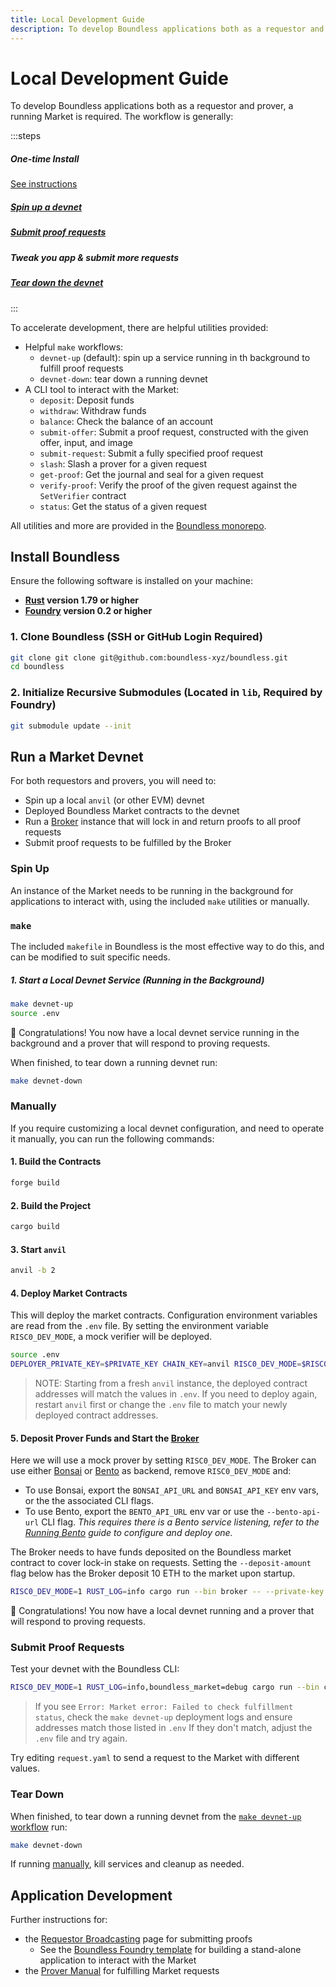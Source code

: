 ```yaml
---
title: Local Development Guide
description: To develop Boundless applications both as a requestor and prover, a running Market is required.
---
```


# Local Development Guide

To develop Boundless applications both as a requestor and prover, a running Market is required.
The workflow is generally:

:::steps

##### One-time Install

[See instructions](#install-boundless)

##### [Spin up a devnet](#run-a-market-devnet)

##### [Submit proof requests](#submit-proof-requests)

##### Tweak you app & submit more requests

##### [Tear down the devnet](#tear-down)

:::

To accelerate development, there are helpful utilities provided:

- Helpful `make` workflows:
  - `devnet-up` (default): spin up a service running in th background to fulfill proof requests
  - `devnet-down`: tear down a running devnet
- A CLI tool to interact with the Market:
  - `deposit`: Deposit funds
  - `withdraw`: Withdraw funds
  - `balance`: Check the balance of an account
  - `submit-offer`: Submit a proof request, constructed with the given offer, input, and image
  - `submit-request`: Submit a fully specified proof request
  - `slash`: Slash a prover for a given request
  - `get-proof`: Get the journal and seal for a given request
  - `verify-proof`: Verify the proof of the given request against the `SetVerifier` contract
  - `status`: Get the status of a given request

All utilities and more are provided in the [Boundless monorepo](https://github.com/boundless-xyz/boundless).

## Install Boundless

Ensure the following software is installed on your machine:

- **[Rust](https://www.rust-lang.org/tools/install) version 1.79 or higher**
- **[Foundry](https://book.getfoundry.sh/getting-started/installation) version 0.2 or higher**

### 1. Clone Boundless (SSH or GitHub Login Required)

```sh [Terminal]
git clone git clone git@github.com:boundless-xyz/boundless.git
cd boundless
```

### 2. Initialize Recursive Submodules (Located in `lib`, Required by Foundry)

```sh [Terminal]
git submodule update --init
```

## Run a Market Devnet

For both requestors and provers, you will need to:

- Spin up a local `anvil` (or other EVM) devnet
- Deployed Boundless Market contracts to the devnet
- Run a [Broker][page-broker] instance that will lock in and return proofs to all proof requests
- Submit proof requests to be fulfilled by the Broker

### Spin Up

An instance of the Market needs to be running in the background for applications to interact with, using the included `make` utilities or manually.

### `make`

The included `makefile` in Boundless is the most effective way to do this, and can be modified to suit specific needs.

##### 1. Start a Local Devnet Service (Running in the Background)

```sh [Terminal]
make devnet-up
source .env
```

🎉 Congratulations!
You now have a local devnet service running in the background and a prover that will respond to proving requests.

When finished, to tear down a running devnet run:

```sh [Terminal]
make devnet-down
```

### Manually

If you require customizing a local devnet configuration, and need to operate it manually, you can run the following commands:

#### 1. Build the Contracts

```sh [Terminal]
forge build
```

#### 2. Build the Project

```sh [Terminal]
cargo build
```

#### 3. Start `anvil`

```sh [Terminal]
anvil -b 2
```

#### 4. Deploy Market Contracts

This will deploy the market contracts.
Configuration environment variables are read from the `.env` file.
By setting the environment variable `RISC0_DEV_MODE`, a mock verifier will be deployed.

```sh [Terminal]
source .env
DEPLOYER_PRIVATE_KEY=$PRIVATE_KEY CHAIN_KEY=anvil RISC0_DEV_MODE=$RISC0_DEV_MODE PROOF_MARKET_OWNER=$PUBLIC_KEY forge script contracts/scripts/Deploy.s.sol --rpc-url $RPC_URL --broadcast -vv
```

> NOTE: Starting from a fresh `anvil` instance, the deployed contract addresses will match the values in `.env`.
> If you need to deploy again, restart `anvil` first or change the `.env` file to match your newly deployed contract addresses.

#### 5. Deposit Prover Funds and Start the [Broker][page-broker]

Here we will use a mock prover by setting `RISC0_DEV_MODE`.
The Broker can use either [Bonsai][bonsai-homepage] or [Bento][page-bento] as backend, remove `RISC0_DEV_MODE` and:

- To use Bonsai, export the `BONSAI_API_URL` and `BONSAI_API_KEY` env vars, or the the associated CLI flags.
- To use Bento, export the `BENTO_API_URL` env var or use the `--bento-api-url` CLI flag.
  _This requires there is a Bento service listening, refer to the [Running Bento][page-bento-running] guide to configure and deploy one._

The Broker needs to have funds deposited on the Boundless market contract to cover lock-in stake on requests.
Setting the `--deposit-amount` flag below has the Broker deposit 10 ETH to the market upon startup.

```sh [Terminal]
RISC0_DEV_MODE=1 RUST_LOG=info cargo run --bin broker -- --private-key ${PRIVATE_KEY:?} --proof-market-addr ${PROOF_MARKET_ADDRESS:?} --set-verifier-addr ${SET_VERIFIER_ADDRESS:?} --deposit-amount 10
```

🎉 Congratulations!
You now have a local devnet running and a prover that will respond to proving requests.

### Submit Proof Requests

Test your devnet with the Boundless CLI:

```sh [Terminal]
RISC0_DEV_MODE=1 RUST_LOG=info,boundless_market=debug cargo run --bin cli -- submit-request request.yaml --wait
```

> If you see `Error: Market error: Failed to check fulfillment status`,
> check the `make devnet-up` deployment logs and ensure addresses match those listed in `.env`
> If they don't match, adjust the `.env` file and try again.

Try editing `request.yaml` to send a request to the Market with different values.

### Tear Down

When finished, to tear down a running devnet from the [`make devnet-up` workflow](#make) run:

```sh [Terminal]
make devnet-down
```

If running [manually](#manually), kill services and cleanup as needed.

## Application Development

Further instructions for:

- the [Requestor Broadcasting][page-requestor-broadcast] page for submitting proofs
  - See the [Boundless Foundry template][boundless-foundry-template-repo] for building a stand-alone application to interact with the Market
- the [Prover Manual][page-prover-manual] for fulfilling Market requests

[bonsai-homepage]: https://www.bonsai.xyz
[boundless-foundry-template-repo]: https://github.com/boundless-xyz/boundless-foundry-template
[page-bento]: /prover-manual/bento/introduction
[page-bento-running]: /prover-manual/bento/running
[page-broker]: /prover-manual/broker/introduction
[page-prover-manual]: /prover-manual/introduction
[page-requestor-broadcast]: /requestor-manual/broadcasting-requests

